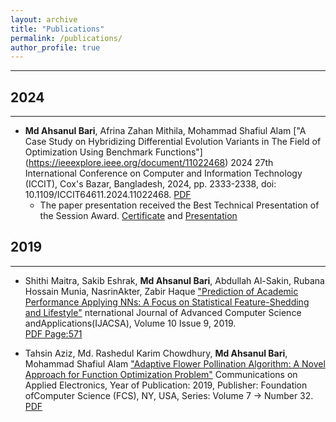 ```yaml
---
layout: archive
title: "Publications"
permalink: /publications/
author_profile: true
---
```


---
## 2024

---
- **Md Ahsanul Bari**, Afrina Zahan Mithila, Mohammad Shafiul Alam ["A Case Study on Hybridizing Differential Evolution Variants in The Field of Optimization Using Benchmark Functions"] (https://ieeexplore.ieee.org/document/11022468) 2024 27th International Conference on Computer and Information Technology (ICCIT), Cox's Bazar, Bangladesh, 2024, pp. 2333-2338, doi: 10.1109/ICCIT64611.2024.11022468. [PDF](https://drive.google.com/file/d/1OQNXe1mXuUGVlLQHB8t3U9uB4aDYl-lQ/view?usp=sharing)  
	- The paper presentation received the Best Technical Presentation of the Session Award. [Certificate](https://drive.google.com/file/d/1id8fUF_Q9R2oezZCvNZlriu2QClAgopg/view?usp=sharing) and [Presentation](https://docs.google.com/presentation/d/186U_9hK7mqkXC6YnM-4VGPZ6VWhCKdB4/edit?usp=sharing&ouid=107859767730216986960&rtpof=true&sd=true)


## 2019

---

- Shithi Maitra, Sakib Eshrak, **Md Ahsanul Bari**, Abdullah Al-Sakin, Rubana Hossain Munia, NasrinAkter, Zabir Haque ["Prediction of Academic Performance Applying NNs: A Focus on Statistical Feature-Shedding and Lifestyle"](https://thesai.org/Publications/ViewPaper?Volume=10&Issue=9&Code=IJACSA&SerialNo=74&fbcli%20d=IwAR3aQ9_iL5p1EuzGyxrhc7l1UIgiNDBv3qUFaj5U1yPv9EoySs4ns_JoqzY) nternational Journal of Advanced Computer Science andApplications(IJACSA), Volume 10 Issue 9, 2019. <br />
  [PDF Page:571](https://drive.google.com/file/d/1p8OPmZK7htouWLerCiwfnKXS4eSUE8os/view?usp=sharing)
  
- Tahsin Aziz, Md. Rashedul Karim Chowdhury, **Md Ahsanul Bari**, Mohammad Shafiul Alam ["Adaptive Flower Pollination Algorithm: A Novel Approach for Function Optimization Problem"](https://www.caeaccess.org/archives/volume7/number32/862-2019652848) Communications on Applied Electronics, Year of Publication: 2019, Publisher: Foundation ofComputer Science (FCS), NY, USA, Series: Volume 7 -> Number 32.<br />
  [PDF](https://drive.google.com/file/d/1BkGzCPmJ8WrsU48ruNLDbtEnG3Wn9Nji/view?usp=sharing)